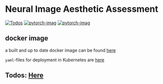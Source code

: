 # Neural Image Aesthetic Assessment

[![Todos](https://badgen.net/https/api.tickgit.com/badgen/github.com/janpf/NIAA)](https://www.tickgit.com/browse?repo=github.com/janpf/NIAA)
[![pytorch-imag](https://badgen.net/docker/size/janpf/niaa/pytorch-latest?icon=docker&label=pytorch)](hub.docker.com/repository/docker/janpf/niaa/tags)
[![pytorch-imag](https://badgen.net/docker/size/janpf/niaa/flask-latest?icon=docker&label=flask)](hub.docker.com/repository/docker/janpf/niaa/tags)

## docker image
a built and up to date docker image can be found [here](https://hub.docker.com/r/janpf/niaa)

`yaml`-files for deployment in Kubernetes are [here](k8s)

## Todos: [Here](https://www.tickgit.com/browse?repo=github.com/janpf/NIAA)
